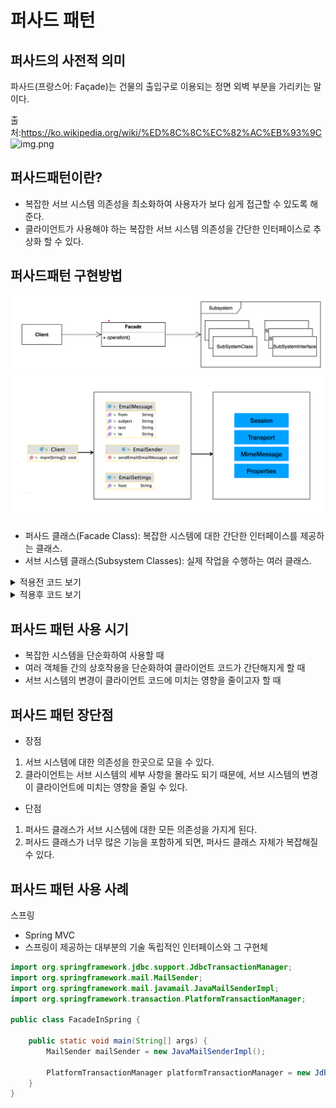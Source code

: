 # 퍼사드 패턴

## 퍼사드의 사전적 의미
파사드(프랑스어: Façade)는 건물의 출입구로 이용되는 정면 외벽 부분을 가리키는 말이다.

출처:https://ko.wikipedia.org/wiki/%ED%8C%8C%EC%82%AC%EB%93%9C
![img.png](https://github.com/sungchan98/img-repo/blob/main/facade-img/Fa%C3%A7ade.JPG?raw=true)

## 퍼사드패턴이란?
- 복잡한 서브 시스템 의존성을 최소화하여 사용자가 보다 쉽게 접근할 수 있도록 해준다.
- 클라이언트가 사용해야 하는 복잡한 서브 시스템 의존성을 간단한 인터페이스로 추상화 할
  수 있다.
## 퍼사드패턴 구현방법
![img.png](https://github.com/sungchan98/img-repo/blob/main/facade-img/img.png?raw=true)
![img_1.png](https://github.com/sungchan98/img-repo/blob/main/facade-img/img_1.png?raw=true)

- 퍼사드 클래스(Facade Class): 복잡한 시스템에 대한 간단한 인터페이스를 제공하는 클래스.
- 서브 시스템 클래스(Subsystem Classes): 실제 작업을 수행하는 여러 클래스.

<details>
<summary>적용전 코드 보기</summary>

### Client
```java
import javax.mail.Message;
import javax.mail.MessagingException;
import javax.mail.Session;
import javax.mail.Transport;
import javax.mail.internet.InternetAddress;
import javax.mail.internet.MimeMessage;
import java.util.Properties;

public class Client {

    public static void main(String[] args) {
        String to = "keesun@whiteship.me";
        String from = "whiteship@whiteship.me";
        String host = "127.0.0.1";

        Properties properties = System.getProperties();
        properties.setProperty("mail.smtp.host", host);

        Session session = Session.getDefaultInstance(properties);

        try {
            MimeMessage message = new MimeMessage(session);
            message.setFrom(new InternetAddress(from));
            message.addRecipient(Message.RecipientType.TO, new InternetAddress(to));
            message.setSubject("Test Mail from Java Program");
            message.setText("message");

            Transport.send(message);
        } catch (MessagingException e) {
            e.printStackTrace();
        }
    }
}
```
</details>

<details>
<summary>적용후 코드 보기</summary>

### Client
```java
public class Client {

    public static void main(String[] args) {
        EmailSettings emailSettings = new EmailSettings();
        emailSettings.setHost("127.0.0.1");

        EmailSender emailSender = new EmailSender(emailSettings);

        EmailMessage emailMessage = new EmailMessage();
        emailMessage.setFrom("keesun");
        emailMessage.setTo("whiteship");
        emailMessage.setCc("일남");
        emailMessage.setSubject("오징어게임");
        emailMessage.setText("밖은 더 지옥이더라고..");

        emailSender.sendEmail(emailMessage);
    }
}
```

### EmailMessage

```java
public class EmailMessage {

    private String from;

    private String to;
    private String cc;
    private String bcc;

    private String subject;

    private String text;

    public String getFrom() {
        return from;
    }

    public void setFrom(String from) {
        this.from = from;
    }

    public String getTo() {
        return to;
    }

    public void setTo(String to) {
        this.to = to;
    }

    public String getSubject() {
        return subject;
    }

    public void setSubject(String subject) {
        this.subject = subject;
    }

    public String getText() {
        return text;
    }

    public void setText(String text) {
        this.text = text;
    }

    public String getCc() {
        return cc;
    }

    public void setCc(String cc) {
        this.cc = cc;
    }

    public String getBcc() {
        return bcc;
    }

    public void setBcc(String bcc) {
        this.bcc = bcc;
    }
}
```

### EmailSender
```java
import javax.mail.Message;
import javax.mail.MessagingException;
import javax.mail.Session;
import javax.mail.Transport;
import javax.mail.internet.InternetAddress;
import javax.mail.internet.MimeMessage;
import java.util.Properties;

public class EmailSender {

    private EmailSettings emailSettings;

    public EmailSender(EmailSettings emailSettings) {
        this.emailSettings = emailSettings;
    }

    /**
     * 이메일 보내는 메소드
     * @param emailMessage
     */
    public void sendEmail(EmailMessage emailMessage) {
        Properties properties = System.getProperties();
        properties.setProperty("mail.smtp.host", emailSettings.getHost());

        Session session = Session.getDefaultInstance(properties);

        try {
            MimeMessage message = new MimeMessage(session);
            message.setFrom(new InternetAddress(emailMessage.getFrom()));
            message.addRecipient(Message.RecipientType.TO, new InternetAddress(emailMessage.getTo()));
            message.addRecipient(Message.RecipientType.CC, new InternetAddress(emailMessage.getCc()));
            message.setSubject(emailMessage.getSubject());
            message.setText(emailMessage.getText());

            Transport.send(message);
        } catch (MessagingException e) {
            e.printStackTrace();
        }
    }


}
```

### EmailSettings
```java
public class EmailSettings {

    private String host;

    public String getHost() {
        return host;
    }

    public void setHost(String host) {
        this.host = host;
    }
}
```
</details>

## 퍼사드 패턴 사용 시기
- 복잡한 시스템을 단순화하여 사용할 때
- 여러 객체들 간의 상호작용을 단순화하여 클라이언트 코드가 간단해지게 할 때
- 서브 시스템의 변경이 클라이언트 코드에 미치는 영향을 줄이고자 할 때

## 퍼사드 패턴 장단점
- 장점
1. 서브 시스템에 대한 의존성을 한곳으로 모을 수 있다.
2. 클라이언트는 서브 시스템의 세부 사항을 몰라도 되기 때문에, 서브 시스템의 변경이 클라이언트에 미치는 영향을 줄일 수 있다.

- 단점
1. 퍼사드 클래스가 서브 시스템에 대한 모든 의존성을 가지게 된다.
2. 퍼사드 클래스가 너무 많은 기능을 포함하게 되면, 퍼사드 클래스 자체가 복잡해질 수 있다.

## 퍼사드 패턴 사용 사례
스프링

- Spring MVC
- 스프링이 제공하는 대부분의 기술 독립적인 인터페이스와 그 구현체

```java
import org.springframework.jdbc.support.JdbcTransactionManager;
import org.springframework.mail.MailSender;
import org.springframework.mail.javamail.JavaMailSenderImpl;
import org.springframework.transaction.PlatformTransactionManager;

public class FacadeInSpring {

    public static void main(String[] args) {
        MailSender mailSender = new JavaMailSenderImpl();

        PlatformTransactionManager platformTransactionManager = new JdbcTransactionManager();
    }
}
```




